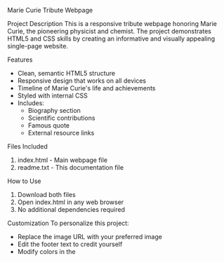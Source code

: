  Marie Curie Tribute Webpage

 Project Description
This is a responsive tribute webpage honoring Marie Curie, the pioneering physicist and chemist. The project demonstrates HTML5 and CSS skills by creating an informative and visually appealing single-page website.

 Features
- Clean, semantic HTML5 structure
- Responsive design that works on all devices
- Timeline of Marie Curie's life and achievements
- Styled with internal CSS
- Includes:
  - Biography section
  - Scientific contributions
  - Famous quote
  - External resource links

 Files Included
1. index.html - Main webpage file
2. readme.txt - This documentation file

 How to Use
1. Download both files
2. Open index.html in any web browser
3. No additional dependencies required

  Customization
To personalize this project:
- Replace the image URL with your preferred image
- Edit the footer text to credit yourself
- Modify colors in the <style> section
- Add more sections as needed

 Credits
Created by Denzel Ware
Inspired by Marie Curie's scientific legacy

 License
This project is open-source and available for educational use.
